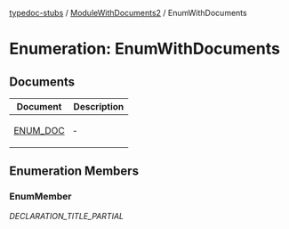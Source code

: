 [typedoc-stubs](README.md) / [ModuleWithDocuments2](ModuleWithDocuments2.md) / EnumWithDocuments

# Enumeration: EnumWithDocuments

## Documents

<table>
<thead>
<tr>
<th>Document</th>
<th>Description</th>
</tr>
</thead>
<tbody>
<tr>
<td>

[ENUM\_DOC](ModuleWithDocuments2.EnumWithDocuments.Document.ENUM_DOC.md)

</td>
<td>

&hyphen;

</td>
</tr>
</tbody>
</table>

## Enumeration Members

### EnumMember

_DECLARATION_TITLE_PARTIAL_
